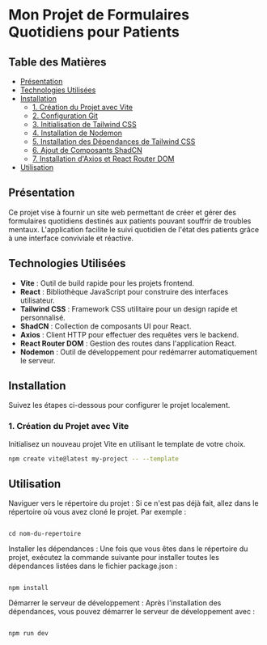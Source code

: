 # Mon Projet de Formulaires Quotidiens pour Patients

## Table des Matières

- [Présentation](#présentation)
- [Technologies Utilisées](#technologies-utilisées)
- [Installation](#installation)
  - [1. Création du Projet avec Vite](#1-création-du-projet-avec-vite)
  - [2. Configuration Git](#2-configuration-git)
  - [3. Initialisation de Tailwind CSS](#3-initialisation-de-tailwind-css)
  - [4. Installation de Nodemon](#4-installation-de-nodemon)
  - [5. Installation des Dépendances de Tailwind CSS](#5-installation-des-dépendances-de-tailwind-css)
  - [6. Ajout de Composants ShadCN](#6-ajout-de-composants-shadcn)
  - [7. Installation d'Axios et React Router DOM](#7-installation-daxios-et-react-router-dom)
- [Utilisation](#utilisation)

## Présentation

Ce projet vise à fournir un site web permettant de créer et gérer des formulaires quotidiens destinés aux patients pouvant souffrir de troubles mentaux. L'application facilite le suivi quotidien de l'état des patients grâce à une interface conviviale et réactive.

## Technologies Utilisées

- **Vite** : Outil de build rapide pour les projets frontend.
- **React** : Bibliothèque JavaScript pour construire des interfaces utilisateur.
- **Tailwind CSS** : Framework CSS utilitaire pour un design rapide et personnalisé.
- **ShadCN** : Collection de composants UI pour React.
- **Axios** : Client HTTP pour effectuer des requêtes vers le backend.
- **React Router DOM** : Gestion des routes dans l'application React.
- **Nodemon** : Outil de développement pour redémarrer automatiquement le serveur.

## Installation

Suivez les étapes ci-dessous pour configurer le projet localement.

### 1. Création du Projet avec Vite

Initialisez un nouveau projet Vite en utilisant le template de votre choix.

```bash
npm create vite@latest my-project -- --template
```
## Utilisation

Naviguer vers le répertoire du projet : Si ce n'est pas déjà fait, allez dans le répertoire où vous avez cloné le projet. Par exemple :

```

cd nom-du-repertoire
```

Installer les dépendances : Une fois que vous êtes dans le répertoire du projet, exécutez la commande suivante pour installer toutes les dépendances listées dans le fichier package.json :

```

npm install
```

Démarrer le serveur de développement : Après l'installation des dépendances, vous pouvez démarrer le serveur de développement avec :

```

npm run dev
```
